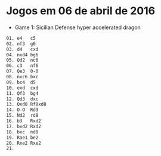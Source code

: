 # Jogos em 06 de abril de 2016

* Game 1: Sicilian Defense hyper accelerated dragon

```txt
01. e4   c5
02. nf3  g6
03. d4   cxd
04. nxd4 bg6
05. Qd2  nc6
06. c3   nf6
07. Qe3  0-0
08. nxc6 bxc
09. bc4  d5
10. exd  cxd
11. Qf3  bg4
12. Qd3  dxc
13. Qxd8 Rf8xd8
14. O-O  Rd3
15. Nd2  rd8
16. b3   Rxd2
17. bxd2 Rxd2
18. bxc  nd8
19. Rae1 be2
20. Rxe2 Rxe2
21.
```
